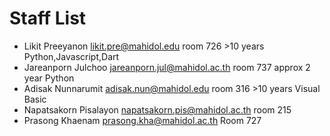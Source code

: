 # Staff List

* Likit Preeyanon likit.pre@mahidol.edu room 726 >10 years Python,Javascript,Dart
* Jareanporn Julchoo jareanporn.jul@mahidol.ac.th room 737 approx 2 year Python
* Adisak Nunnarumit adisak.nun@mahidol.edu room 316 >10 years Visual Basic
* Napatsakorn Pisalayon napatsakorn.pis@mahidol.ac.th room 215
* Prasong Khaenam prasong.kha@mahidol.ac.th Room 727
